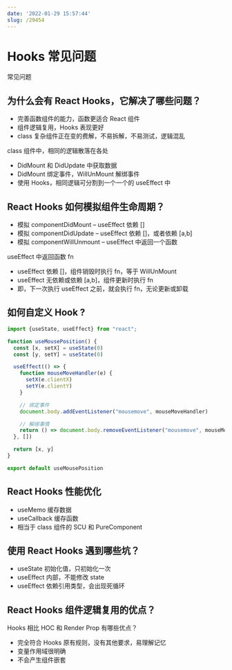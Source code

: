 ```yaml
---
date: '2022-01-29 15:57:44'
slug: /29454
---
```


# Hooks 常见问题

常见问题

## 为什么会有 React Hooks，它解决了哪些问题？

- 完善函数组件的能力，函数更适合 React 组件
- 组件逻辑复用，Hooks 表现更好
- class 复杂组件正在变的费解，不易拆解，不易测试，逻辑混乱
 
class 组件中，相同的逻辑散落在各处

- DidMount 和 DidUpdate 中获取数据
- DidMount 绑定事件，WillUnMount 解绑事件
- 使用 Hooks，相同逻辑可分割到一个一个的 useEffect 中
  
## React Hooks 如何模拟组件生命周期？

- 模拟 componentDidMount – useEffect 依赖 []
- 模拟 componentDidUpdate – useEffect 依赖 []，或者依赖 [a,b]
- 模拟 componentWillUnmount – useEffect 中返回一个函数

useEffect 中返回函数 fn

- useEffect 依赖 []，组件销毁时执行 fn，等于 WillUnMount
- useEffect 无依赖或依赖 [a,b]，组件更新时执行 fn
- 即，下一次执行 useEffect 之前，就会执行 fn，无论更新或卸载

## 如何自定义 Hook ?

```js
import {useState, useEffect} from "react";

function useMousePosition() {
  const [x, setX] = useState(0)
  const [y, setY] = useState(0)

  useEffect(() => {
    function mouseMoveHandler(e) {
      setX(e.clientX)
      setY(e.clientY)
    }

    // 绑定事件
    document.body.addEventListener("mousemove", mouseMoveHandler)

    // 解绑事情
    return () => document.body.removeEventListener("mousemove", mouseMoveHandler)
  }, [])

  return [x, y]
}

export default useMousePosition
```

## React Hooks 性能优化

- useMemo 缓存数据
- useCallback 缓存函数
- 相当于 class 组件的 SCU 和 PureComponent

## 使用 React Hooks 遇到哪些坑？

- useState 初始化值，只初始化一次
- useEffect 内部，不能修改 state
- useEffect 依赖引用类型，会出现死循环

## React Hooks 组件逻辑复用的优点？

Hooks 相比 HOC 和 Render Prop 有哪些优点？

- 完全符合 Hooks 原有规则，没有其他要求，易理解记忆
- 变量作用域很明确
- 不会产生组件嵌套



